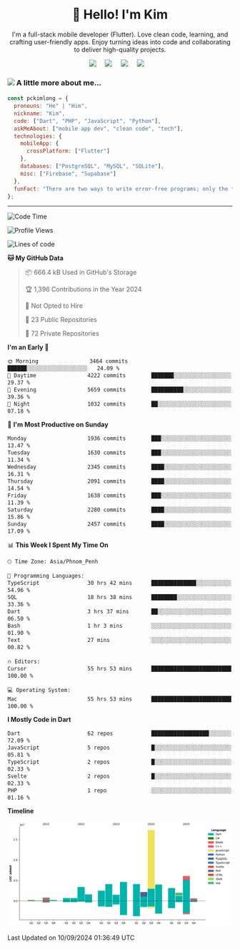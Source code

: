 <h1 align="center">👋 Hello! I'm Kim</h1>

<p align="center">
   I'm a full-stack mobile developer (Flutter). Love clean code, learning, and crafting user-friendly apps. Enjoy turning ideas into code and collaborating to deliver high-quality projects.
</p>

<p align="center">
  <a href="mailto:pochkimlong88@gmail.com"><img src="https://img.shields.io/badge/gmail-%23D14836.svg?&style=for-the-badge&logo=gmail&logoColor=white" /></a>&nbsp;&nbsp;&nbsp;&nbsp;
  <a href="https://t.me/pochkimlong/"><img src="https://img.shields.io/badge/telegram-%230077B5.svg?&style=for-the-badge&logo=telegram&logoColor=white" /></a>&nbsp;&nbsp;&nbsp;&nbsp;
  <a href="https://www.youtube.com/@PochKimlong/"><img src="https://img.shields.io/badge/youtube-%23dc2743.svg?&style=for-the-badge&logo=youtube&logoColor=white" /></a>&nbsp;&nbsp;&nbsp;&nbsp;
  <a href="https://www.tiktok.com/@pckimlong/"><img src="https://img.shields.io/badge/tiktok-%23000000.svg?&style=for-the-badge&logo=tiktok&logoColor=white" /></a>&nbsp;&nbsp;&nbsp;&nbsp;
</p>

### <img src="https://media.giphy.com/media/VgCDAzcKvsR6OM0uWg/giphy.gif" width="50"> A little more about me...  

```javascript
const pckimlong = {
  pronouns: "He" | "Him",
  nickname: "Kim",
  code: ["Dart", "PHP", "JavaScript", "Python"],
  askMeAbout: ["mobile app dev", "clean code", "tech"],
  technologies: {
    mobileApp: {
      crossPlatform: ["Flutter"]
    },
    databases: ["PostgreSQL", "MySQL", "SQLite"],
    misc: ["Firebase", "Supabase"]
  },
  funFact: "There are two ways to write error-free programs; only the third one works."
};
```
---

<!--START_SECTION:waka-->
![Code Time](http://img.shields.io/badge/Code%20Time-502%20hrs%2053%20mins-blue)

![Profile Views](http://img.shields.io/badge/Profile%20Views-0-blue)

![Lines of code](https://img.shields.io/badge/From%20Hello%20World%20I%27ve%20Written-26.5%20million%20lines%20of%20code-blue)

**🐱 My GitHub Data** 

> 📦 666.4 kB Used in GitHub's Storage 
 > 
> 🏆 1,396 Contributions in the Year 2024
 > 
> 🚫 Not Opted to Hire
 > 
> 📜 23 Public Repositories 
 > 
> 🔑 72 Private Repositories 
 > 
**I'm an Early 🐤** 

```text
🌞 Morning                3464 commits        ██████░░░░░░░░░░░░░░░░░░░   24.09 % 
🌆 Daytime                4222 commits        ███████░░░░░░░░░░░░░░░░░░   29.37 % 
🌃 Evening                5659 commits        ██████████░░░░░░░░░░░░░░░   39.36 % 
🌙 Night                  1032 commits        ██░░░░░░░░░░░░░░░░░░░░░░░   07.18 % 
```
📅 **I'm Most Productive on Sunday** 

```text
Monday                   1936 commits        ███░░░░░░░░░░░░░░░░░░░░░░   13.47 % 
Tuesday                  1630 commits        ███░░░░░░░░░░░░░░░░░░░░░░   11.34 % 
Wednesday                2345 commits        ████░░░░░░░░░░░░░░░░░░░░░   16.31 % 
Thursday                 2091 commits        ████░░░░░░░░░░░░░░░░░░░░░   14.54 % 
Friday                   1638 commits        ███░░░░░░░░░░░░░░░░░░░░░░   11.39 % 
Saturday                 2280 commits        ████░░░░░░░░░░░░░░░░░░░░░   15.86 % 
Sunday                   2457 commits        ████░░░░░░░░░░░░░░░░░░░░░   17.09 % 
```


📊 **This Week I Spent My Time On** 

```text
🕑︎ Time Zone: Asia/Phnom_Penh

💬 Programming Languages: 
TypeScript               30 hrs 42 mins      ██████████████░░░░░░░░░░░   54.96 % 
SQL                      18 hrs 38 mins      ████████░░░░░░░░░░░░░░░░░   33.36 % 
Dart                     3 hrs 37 mins       ██░░░░░░░░░░░░░░░░░░░░░░░   06.50 % 
Bash                     1 hr 3 mins         ░░░░░░░░░░░░░░░░░░░░░░░░░   01.90 % 
Text                     27 mins             ░░░░░░░░░░░░░░░░░░░░░░░░░   00.82 % 

🔥 Editors: 
Cursor                   55 hrs 53 mins      █████████████████████████   100.00 % 

💻 Operating System: 
Mac                      55 hrs 53 mins      █████████████████████████   100.00 % 
```

**I Mostly Code in Dart** 

```text
Dart                     62 repos            ██████████████████░░░░░░░   72.09 % 
JavaScript               5 repos             █░░░░░░░░░░░░░░░░░░░░░░░░   05.81 % 
TypeScript               2 repos             █░░░░░░░░░░░░░░░░░░░░░░░░   02.33 % 
Svelte                   2 repos             █░░░░░░░░░░░░░░░░░░░░░░░░   02.33 % 
PHP                      1 repo              ░░░░░░░░░░░░░░░░░░░░░░░░░   01.16 % 
```



**Timeline**

![Lines of Code chart](https://raw.githubusercontent.com/pckimlong/pckimlong/main/assets/bar_graph.png)


 Last Updated on 10/09/2024 01:36:49 UTC
<!--END_SECTION:waka-->

<!---
PochKimlong/PochKimlong is a ✨ special ✨ repository because its `README.md` (this file) appears on your GitHub profile.
You can click the Preview link to take a look at your changes.
--->
